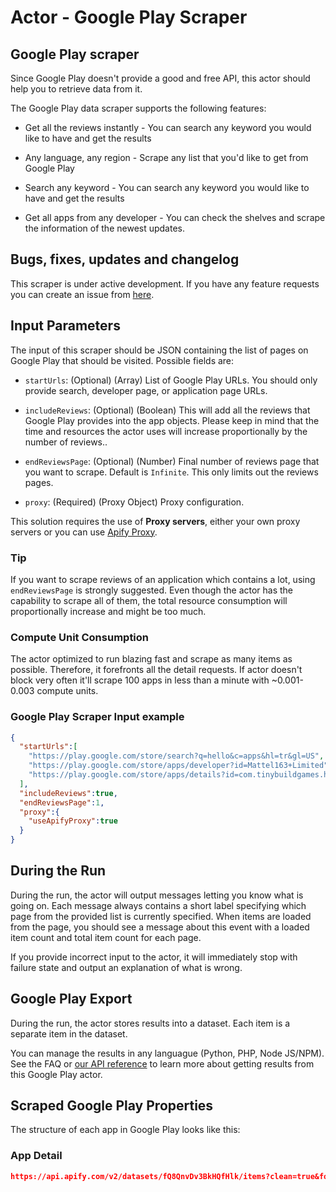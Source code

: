 # Actor - Google Play Scraper

## Google Play scraper

Since Google Play doesn't provide a good and free API, this actor should help you to retrieve data from it.

The Google Play data scraper supports the following features:

-   Get all the reviews instantly - You can search any keyword you would like to have and get the results

-   Any language, any region - Scrape any list that you'd like to get from Google Play

-   Search any keyword - You can search any keyword you would like to have and get the results

-   Get all apps from any developer - You can check the shelves and scrape the information of the newest updates.

## Bugs, fixes, updates and changelog

This scraper is under active development. If you have any feature requests you can create an issue from [here](https://github.com/epctex/google-play-scraper/issues).

## Input Parameters

The input of this scraper should be JSON containing the list of pages on Google Play that should be visited. Possible fields are:

- `startUrls`: (Optional) (Array) List of Google Play URLs. You should only provide search, developer page, or  application page URLs.

- `includeReviews`: (Optional) (Boolean) This will add all the reviews that Google Play provides into the app objects. Please keep in mind that the time and resources the actor uses will increase proportionally by the number of reviews..

- `endReviewsPage`: (Optional) (Number) Final number of reviews page that you want to scrape. Default is `Infinite`. This only limits out the reviews pages.

- `proxy`: (Required) (Proxy Object) Proxy configuration.

This solution requires the use of **Proxy servers**, either your own proxy servers or you can use [Apify Proxy](https://www.apify.com/docs/proxy).

### Tip

If you want to scrape reviews of an application which contains a lot, using `endReviewsPage` is strongly suggested. Even though the actor has the capability to scrape all of them, the total resource consumption will proportionally increase and might be too much.

### Compute Unit Consumption

The actor optimized to run blazing fast and scrape as many items as possible. Therefore, it forefronts all the detail requests. If actor doesn't block very often it'll scrape 100 apps in less than a minute with ~0.001-0.003 compute units.

### Google Play Scraper Input example

```json
{
  "startUrls":[
    "https://play.google.com/store/search?q=hello&c=apps&hl=tr&gl=US",
    "https://play.google.com/store/apps/developer?id=Mattel163+Limited",
    "https://play.google.com/store/apps/details?id=com.tinybuildgames.helloneighbor&hl=tr&gl=US"
  ],
  "includeReviews":true,
  "endReviewsPage":1,
  "proxy":{
    "useApifyProxy":true
  }
}
```

## During the Run

During the run, the actor will output messages letting you know what is going on. Each message always contains a short label specifying which page from the provided list is currently specified.
When items are loaded from the page, you should see a message about this event with a loaded item count and total item count for each page.

If you provide incorrect input to the actor, it will immediately stop with failure state and output an explanation of what is wrong.

## Google Play Export

During the run, the actor stores results into a dataset. Each item is a separate item in the dataset.

You can manage the results in any languague (Python, PHP, Node JS/NPM). See the FAQ or <a href="https://www.apify.com/docs/api" target="blank">our API reference</a> to learn more about getting results from this Google Play actor.

## Scraped Google Play Properties

The structure of each app in Google Play looks like this:

### App Detail

```json
https://api.apify.com/v2/datasets/fQ8QnvDv3BkHQfHlk/items?clean=true&format=json
```
